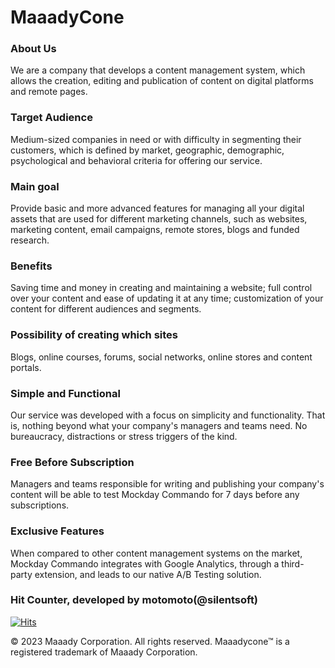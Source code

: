# MaaadyCone
### About Us
We are a company that develops a content management system, which allows the creation, editing and publication of content on digital platforms and remote pages.

### Target Audience
Medium-sized companies in need or with difficulty in segmenting their customers, which is defined by market, geographic, demographic, psychological and behavioral criteria for offering our service.

### Main goal
Provide basic and more advanced features for managing all your digital assets that are used for different marketing channels, such as websites, marketing content, email campaigns, remote stores, blogs and funded research.

### Benefits
Saving time and money in creating and maintaining a website; full control over your content and ease of updating it at any time; customization of your content for different audiences and segments.

### Possibility of creating which sites
Blogs, online courses, forums, social networks, online stores and content portals.

### Simple and Functional
Our service was developed with a focus on simplicity and functionality. That is, nothing beyond what your company's managers and teams need. No bureaucracy, distractions or stress triggers of the kind.

### Free Before Subscription
Managers and teams responsible for writing and publishing your company's content will be able to test Mockday Commando for 7 days before any subscriptions.

### Exclusive Features
When compared to other content management systems on the market, Mockday Commando integrates with Google Analytics, through a third-party extension, and leads to our native A/B Testing solution.

### Hit Counter, developed by motomoto(@silentsoft)
[![Hits](https://hits.sh/hceresetti.github.io/maaadycone-br.svg?style=for-the-badge&label=visitas&color=0000ff&labelColor=000000)](https://hits.sh/hceresetti.github.io/maaadycone-br/)

© 2023 Maaady Corporation. All rights reserved. Maaadycone™ is a registered trademark of Maaady Corporation.
